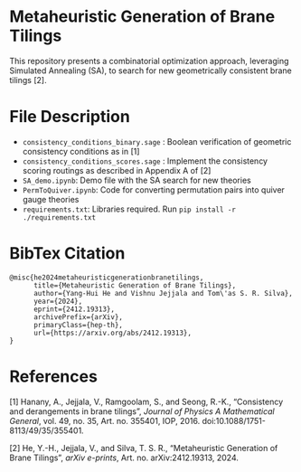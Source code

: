 # Metaheuristic Generation of Brane Tilings
This repository presents a combinatorial optimization approach, leveraging Simulated Annealing (SA), to search for new geometrically consistent brane tilings [2].

# File Description

- ```consistency_conditions_binary.sage``` : Boolean verification of geometric consistency conditions as in [1]
- ```consistency_conditions_scores.sage``` : Implement the consistency scoring routings as described in Appendix A of [2]
- ```SA_demo.ipynb```: Demo file with the SA search for new theories
-  ```PermToQuiver.ipynb```: Code for converting permutation pairs into quiver gauge theories
-  ```requirements.txt```: Libraries required. Run ```pip install -r ./requirements.txt```  

# BibTex Citation 
```
@misc{he2024metaheuristicgenerationbranetilings,
      title={Metaheuristic Generation of Brane Tilings}, 
      author={Yang-Hui He and Vishnu Jejjala and Tom\'as S. R. Silva},
      year={2024},
      eprint={2412.19313},
      archivePrefix={arXiv},
      primaryClass={hep-th},
      url={https://arxiv.org/abs/2412.19313}, 
}
```

# References

[1] Hanany, A., Jejjala, V., Ramgoolam, S., and Seong, R.-K., “Consistency and derangements in brane tilings”, <i>Journal of Physics A Mathematical General</i>, vol. 49, no. 35, Art. no. 355401, IOP, 2016. doi:10.1088/1751-8113/49/35/355401.

[2] He, Y.-H., Jejjala, V., and Silva, T. S. R., “Metaheuristic Generation of Brane Tilings”, <i>arXiv e-prints</i>, Art. no. arXiv:2412.19313, 2024.